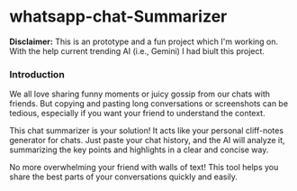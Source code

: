 # whatsapp-chat-Summarizer

**Disclaimer:** This is an prototype and a fun project which I'm working on. With the help current trending AI (i.e., Gemini) I had biult this project.

### Introduction
We all love sharing funny moments or juicy gossip from our chats with friends. But copying and pasting long conversations or screenshots can be tedious, especially if you want your friend to understand the context.

This chat summarizer is your solution! It acts like your personal cliff-notes generator for chats.  Just paste your chat history, and the AI will analyze it, summarizing the key points and highlights in a clear and concise way.

No more overwhelming your friend with walls of text! This tool helps you share the best parts of your conversations quickly and easily.
